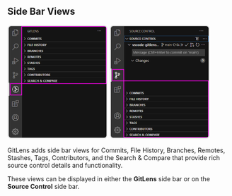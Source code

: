 ## Side Bar Views

<p float="left">
  <img src="../../images/docs/views-layout-gitlens.png" alt="GitLens Side Bar Views" width="45%" />
  <img src="../../images/docs/views-layout-scm.png" alt="Source Control Side Bar Views" width="45%" />
</p>

GitLens adds side bar views for Commits, File History, Branches, Remotes, Stashes, Tags, Contributors, and the Search & Compare that provide rich source control details and functionality.

These views can be displayed in either the **GitLens** side bar or on the **Source Control** side bar.
